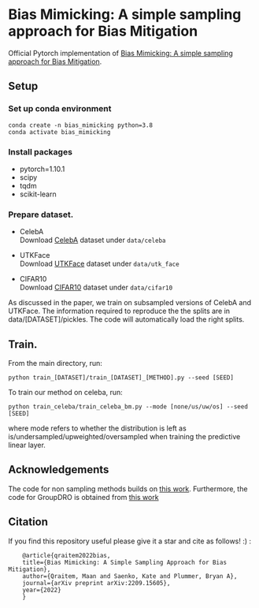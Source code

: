 # Bias Mimicking: A simple sampling approach for Bias Mitigation 

Official Pytorch implementation of [Bias Mimicking: A simple sampling approach for Bias Mitigation](https://arxiv.org/pdf/2209.15605.pdf). 

## Setup

### Set up conda environment  
```
conda create -n bias_mimicking python=3.8
conda activate bias_mimicking
```

### Install packages

* pytorch=1.10.1 
* scipy
* tqdm 
* scikit-learn

### Prepare dataset.

- CelebA  
Download [CelebA](https://mmlab.ie.cuhk.edu.hk/projects/CelebA.html) dataset under `data/celeba`

- UTKFace  
Download [UTKFace](https://susanqq.github.io/UTKFace/) dataset under `data/utk_face`

- CIFAR10  
Download [CIFAR10](https://www.cs.toronto.edu/~kriz/cifar.html) dataset under `data/cifar10`


As discussed in the paper, we train on subsampled versions of CelebA and UTKFace. The information required to reproduce the the splits are in data/[DATASET]/pickles. The code will automatically load the right splits. 

## Train.

From the main directory, run: 

```
python train_[DATASET]/train_[DATASET]_[METHOD].py --seed [SEED]
```

To train our method on celeba, run: 

```
python train_celeba/train_celeba_bm.py --mode [none/us/uw/os] --seed [SEED]
```

where mode refers to whether the distribution is left as is/undersampled/upweighted/oversampled when training the predictive linear layer. 

## Acknowledgements

The code for non sampling methods builds on [this work](https://github.com/grayhong/bias-contrastive-learning). Furthermore, the code for GroupDRO is obtained from [this work](https://github.com/kohpangwei/group_DRO)

## Citation 

If you find this repository useful please give it a star and cite as follows! :) :
```
    @article{qraitem2022bias,
    title={Bias Mimicking: A Simple Sampling Approach for Bias Mitigation},
    author={Qraitem, Maan and Saenko, Kate and Plummer, Bryan A},
    journal={arXiv preprint arXiv:2209.15605},
    year={2022}
    }
```

